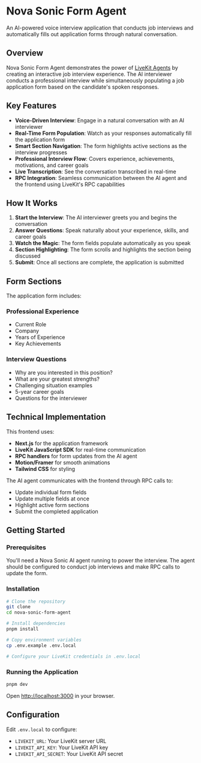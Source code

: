 # Nova Sonic Form Agent

An AI-powered voice interview application that conducts job interviews and automatically fills out application forms through natural conversation.

## Overview

Nova Sonic Form Agent demonstrates the power of [LiveKit Agents](https://docs.livekit.io/agents) by creating an interactive job interview experience. The AI interviewer conducts a professional interview while simultaneously populating a job application form based on the candidate's spoken responses.

## Key Features

- **Voice-Driven Interview**: Engage in a natural conversation with an AI interviewer
- **Real-Time Form Population**: Watch as your responses automatically fill the application form
- **Smart Section Navigation**: The form highlights active sections as the interview progresses
- **Professional Interview Flow**: Covers experience, achievements, motivations, and career goals
- **Live Transcription**: See the conversation transcribed in real-time
- **RPC Integration**: Seamless communication between the AI agent and the frontend using LiveKit's RPC capabilities

## How It Works

1. **Start the Interview**: The AI interviewer greets you and begins the conversation
2. **Answer Questions**: Speak naturally about your experience, skills, and career goals
3. **Watch the Magic**: The form fields populate automatically as you speak
4. **Section Highlighting**: The form scrolls and highlights the section being discussed
5. **Submit**: Once all sections are complete, the application is submitted

## Form Sections

The application form includes:

### Professional Experience
- Current Role
- Company
- Years of Experience
- Key Achievements

### Interview Questions
- Why are you interested in this position?
- What are your greatest strengths?
- Challenging situation examples
- 5-year career goals
- Questions for the interviewer

## Technical Implementation

This frontend uses:
- **Next.js** for the application framework
- **LiveKit JavaScript SDK** for real-time communication
- **RPC handlers** for form updates from the AI agent
- **Motion/Framer** for smooth animations
- **Tailwind CSS** for styling

The AI agent communicates with the frontend through RPC calls to:
- Update individual form fields
- Update multiple fields at once
- Highlight active form sections
- Submit the completed application

## Getting Started

### Prerequisites

You'll need a Nova Sonic AI agent running to power the interview. The agent should be configured to conduct job interviews and make RPC calls to update the form.

### Installation

```bash
# Clone the repository
git clone
cd nova-sonic-form-agent

# Install dependencies
pnpm install

# Copy environment variables
cp .env.example .env.local

# Configure your LiveKit credentials in .env.local
```

### Running the Application

```bash
pnpm dev
```

Open [http://localhost:3000](http://localhost:3000) in your browser.

## Configuration

Edit `.env.local` to configure:
- `LIVEKIT_URL`: Your LiveKit server URL
- `LIVEKIT_API_KEY`: Your LiveKit API key
- `LIVEKIT_API_SECRET`: Your LiveKit API secret

